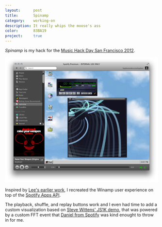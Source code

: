 ```yaml
---
layout:      post
title:       Spinamp
category:    working-on
description: It really whips the moose's ass
color:       83BA19
project:     true
---
```


_Spinamp_ is my hack for the [Music Hack Day San Francisco 2012][mhd].

<div>
  <img src='/img/spinamp.png' alt='Spinamp' />
</div>

Inspired by [Lee's earlier work][lee], I recreated the Winamp user experience
on top of the [Spotify Apps API][api].

The playback, shuffle, and replay buttons work and I even had time to add a
custom visualization based on [Steve Wittens' JS1K demo][1kb], that was powered
by a custom FFT event that [Daniel from Spotify][dan] was kind enought to throw
in for me.

[mhd]: http://sf.musichackday.org/2012
[lee]: http://vimeo.com/20149683
[api]: https://developer.spotify.com/en/spotify-apps-api/overview/
[1kb]: http://acko.net/blog/js1k-demo-the-making-of/
[dan]: http://ikennd.ac/
